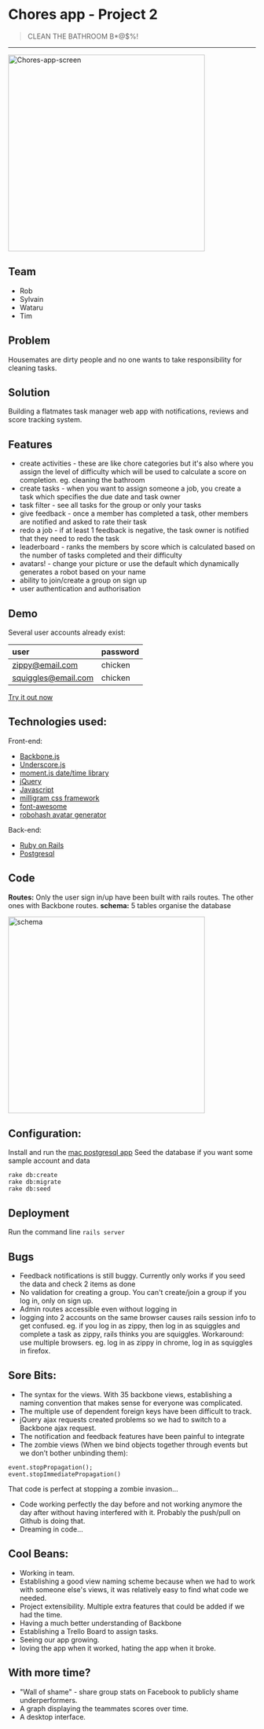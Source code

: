 # Chores app - Project 2
> CLEAN THE BATHROOM B*@$%!
----------

<img src="https://cloud.githubusercontent.com/assets/9711999/12529100/a3ae1120-c200-11e5-92d0-af8f7c153b54.png" alt="Chores-app-screen" width="400">

## Team

* Rob
* Sylvain
* Wataru
* Tim

## Problem

Housemates are dirty people and no one wants to take responsibility for cleaning tasks.

## Solution

Building a flatmates task manager web app with notifications, reviews and score tracking system.

## Features

* create activities - these are like chore categories but it's also where you assign the level of difficulty which will be used to calculate a score on completion. eg. cleaning the bathroom
* create tasks - when you want to assign someone a job, you create a task which specifies the due date and task owner
* task filter - see all tasks for the group or only your tasks
* give feedback - once a member has completed a task, other members are notified and asked to rate their task
* redo a job - if at least 1 feedback is negative, the task owner is notified that they need to redo the task
* leaderboard - ranks the members by score which is calculated based on the number of tasks completed and their difficulty
* avatars! - change your picture or use the default which dynamically generates a robot based on your name
* ability to join/create a group on sign up
* user authentication and authorisation

## Demo

Several user accounts already exist:

user | password
:----|:--------
zippy@email.com | chicken
squiggles@email.com | chicken

[Try it out now](https://chore-app.herokuapp.com/)

## Technologies used:

Front-end:

* [Backbone.js](http://backbonejs.org/)
* [Underscore.js](http://underscorejs.org/)
* [moment.js date/time library](http://momentjs.com/)
* [jQuery](https://jquery.com/)
* [Javascript](https://developer.mozilla.org/en-US/docs/Web/JavaScript)
* [milligram css framework](https://milligram.github.io/)
* [font-awesome](https://fortawesome.github.io/Font-Awesome/)
* [robohash avatar generator](https://robohash.org/)

Back-end:

* [Ruby on Rails](http://rubyonrails.org/)
* [Postgresql](http://postgresapp.com/)

## Code
__Routes:__
Only the user sign in/up  have been built with rails routes. The other ones with Backbone routes.
__schema:__
5 tables organise the database

<img src="https://cloud.githubusercontent.com/assets/9711999/12529047/8b08f88e-c1ff-11e5-93d0-90897d62aa24.png" alt="schema" width="400">

## Configuration:
Install and run the [mac postgresql app](http://postgresapp.com/)
Seed the database if you want some sample account and data
```
rake db:create
rake db:migrate
rake db:seed
```

## Deployment
Run the command line `rails server`

## Bugs
* Feedback notifications is still buggy. Currently only works if you seed the data and check 2 items as done
* No validation for creating a group. You can't create/join a group if you log in, only on sign up.
* Admin routes accessible even without logging in
* logging into 2 accounts on the same browser causes rails session info to get confused. eg. if you log in as zippy, then log in as squiggles and complete a task as zippy, rails thinks you are squiggles. Workaround: use multiple browsers. eg. log in as zippy in chrome, log in as squiggles in firefox.

## Sore Bits:
- The syntax for the views. With 35 backbone views, establishing a naming convention that makes sense for everyone was complicated.
- The multiple use of dependent foreign keys have been difficult to track.
- jQuery ajax requests created problems so we had to switch to a Backbone ajax request.
- The notification and feedback features have been painful to integrate
- The zombie views (When we bind objects together through events but we don’t bother unbinding them):
```
event.stopPropagation();
event.stopImmediatePropagation()
```
  That code is perfect at stopping a zombie invasion...
- Code working perfectly the day before and not working anymore the day after without having interfered with it. Probably the push/pull on Github is doing that.
- Dreaming in code...

## Cool Beans:
- Working in team.
- Establishing a good view naming scheme because when we had to work with someone else's views, it was relatively easy to find what code we needed.
- Project extensibility. Multiple extra features that could be added if we had the time.
- Having a much better understanding of Backbone
- Establishing a Trello Board to assign tasks.
- Seeing our app growing.
- loving the app when it worked, hating the app when it broke.

## With more time?
- "Wall of shame" - share group stats on Facebook to publicly shame underperformers.
- A graph displaying the teammates scores over time.
- A desktop interface.

